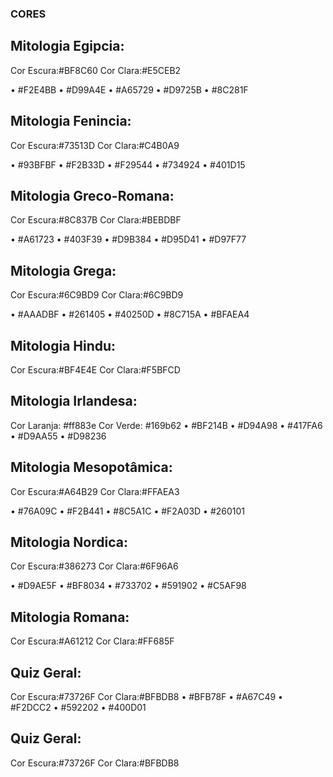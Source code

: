 ### CORES
## Mitologia Egipcia:
Cor Escura:#BF8C60
Cor Clara:#E5CEB2

•	#F2E4BB
•	#D99A4E
•	#A65729
•	#D9725B
•	#8C281F

## Mitologia Fenincia:
Cor Escura:#73513D
Cor Clara:#C4B0A9

•	#93BFBF
•	#F2B33D
•	#F29544
•	#734924
•	#401D15

## Mitologia Greco-Romana:
Cor Escura:#8C837B
Cor Clara:#BEBDBF

•	#A61723
•	#403F39
•	#D9B384
•	#D95D41
•	#D97F77

## Mitologia Grega:
Cor Escura:#6C9BD9
Cor Clara:#6C9BD9

•	#AAADBF
•	#261405
•	#40250D
•	#8C715A
•	#BFAEA4

## Mitologia Hindu:
Cor Escura:#BF4E4E
Cor Clara:#F5BFCD

## Mitologia Irlandesa:
Cor Laranja: #ff883e
Cor Verde: #169b62
•	#BF214B
•	#D94A98
•	#417FA6
•	#D9AA55
•	#D98236

## Mitologia Mesopotâmica:
Cor Escura:#A64B29
Cor Clara:#FFAEA3

•	#76A09C
•	#F2B441
•	#8C5A1C
•	#F2A03D
•	#260101

## Mitologia Nordica:
Cor Escura:#386273
Cor Clara:#6F96A6

•	#D9AE5F
•	#BF8034
•	#733702
•	#591902
•	#C5AF98

## Mitologia Romana:
Cor Escura:#A61212
Cor Clara:#FF685F

## Quiz Geral:
Cor Escura:#73726F
Cor Clara:#BFBDB8
•	#BFB78F
•	#A67C49
•	#F2DCC2
•	#592202
•	#400D01

## Quiz Geral:
Cor Escura:#73726F
Cor Clara:#BFBDB8